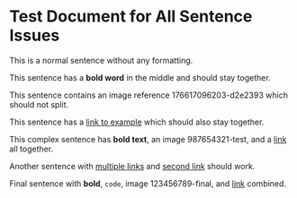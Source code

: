 # Test Document for All Sentence Issues

This is a normal sentence without any formatting.

This sentence has a **bold word** in the middle and should stay together.

This sentence contains an image reference 176617096203-d2e2393 which should not split.

This sentence has a [link to example](https://example.com) which should also stay together.

This complex sentence has **bold text**, an image 987654321-test, and a [link](https://test.com) all together.

Another sentence with [multiple links](https://first.com) and [second link](https://second.com) should work.

Final sentence with **bold**, `code`, image 123456789-final, and [link](https://final.com) combined.
